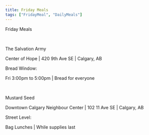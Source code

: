 ```yaml
---
title: Friday Meals
tags: ["FridayMeal", "DailyMeals"]
---
```


<span class="subHeader">Friday Meals</span>

<br>

The Salvation Army

Center of Hope | 420 9th Ave SE | Calgary, AB

Bread Window:

Fri 3:00pm to 5:00pm | Bread for everyone

<br>

Mustard Seed

Downtown Calgary Neighbour Center | 102 11 Ave SE | Calgary, AB

Street Level:

Bag Lunches | While supplies last